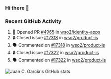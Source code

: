 ### Hi there 👋

<!--
**jcgarciaa/jcgarciaa** is a ✨ _special_ ✨ repository because its `README.md` (this file) appears on your GitHub profile.

Here are some ideas to get you started:

- 🔭 I’m currently working on ...
- 🌱 I’m currently learning ...
- 👯 I’m looking to collaborate on ...
- 🤔 I’m looking for help with ...
- 💬 Ask me about ...
- 📫 How to reach me: ...
- 😄 Pronouns: ...
- ⚡ Fun fact: ...
-->

### Recent GitHub Activity

<!--START_SECTION:activity-->
1. 💪 Opened PR [#4965](https://github.com/wso2/identity-apps/pull/4965) in [wso2/identity-apps](https://github.com/wso2/identity-apps)
2. 🔒 Closed issue [#17318](https://github.com/wso2/product-is/issues/17318) in [wso2/product-is](https://github.com/wso2/product-is)
3. 🗣 Commented on [#17318](https://github.com/wso2/product-is/issues/17318#issuecomment-1832156493) in [wso2/product-is](https://github.com/wso2/product-is)
4. 🔒 Closed issue [#17322](https://github.com/wso2/product-is/issues/17322) in [wso2/product-is](https://github.com/wso2/product-is)
5. 🗣 Commented on [#17322](https://github.com/wso2/product-is/issues/17322#issuecomment-1832154183) in [wso2/product-is](https://github.com/wso2/product-is)
<!--END_SECTION:activity-->

![Juan C. Garcia's GitHub stats](https://github-readme-stats.vercel.app/api?username=jcgarciaa&count_private=true&show_icons=true&hide_border=true)